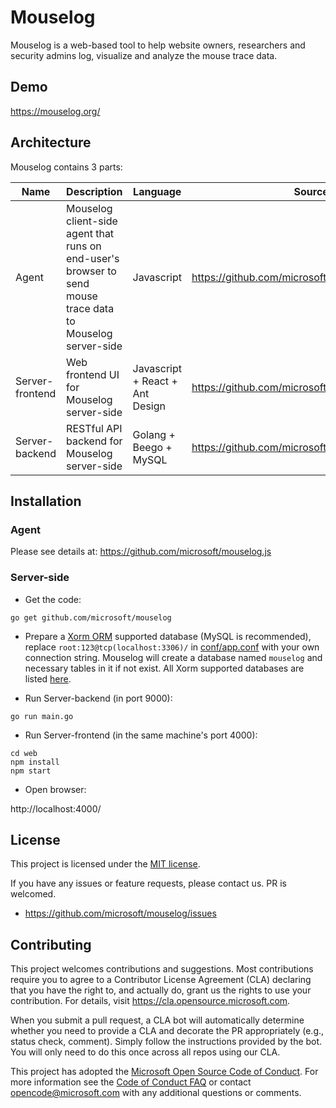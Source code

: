 Mouselog
====

Mouselog is a web-based tool to help website owners, researchers and security admins log, visualize and analyze the mouse trace data.

## Demo

https://mouselog.org/

## Architecture

Mouselog contains 3 parts:

Name | Description | Language | Source code
----|------|----|----
Agent | Mouselog client-side agent that runs on end-user's browser to send mouse trace data to Mouselog server-side | Javascript | https://github.com/microsoft/mouselog.js
Server-frontend | Web frontend UI for Mouselog server-side | Javascript + React + Ant Design | https://github.com/microsoft/mouselog/tree/master/web
Server-backend | RESTful API backend for Mouselog server-side | Golang + Beego + MySQL | https://github.com/microsoft/mouselog

## Installation

### Agent

Please see details at: https://github.com/microsoft/mouselog.js

### Server-side

- Get the code:

```
go get github.com/microsoft/mouselog
```

- Prepare a [Xorm ORM](https://gitea.com/xorm/xorm) supported database (MySQL is recommended), replace `root:123@tcp(localhost:3306)/` in [conf/app.conf](https://github.com/microsoft/mouselog/blob/master/conf/app.conf) with your own connection string. Mouselog will create a database named `mouselog` and necessary tables in it if not exist. All Xorm supported databases are listed [here](https://gitea.com/xorm/xorm#user-content-drivers-support).

- Run Server-backend (in port 9000):

```
go run main.go
 ```

- Run Server-frontend (in the same machine's port 4000):

```
cd web
npm install
npm start
```

- Open browser:

http://localhost:4000/

## License

This project is licensed under the [MIT license](LICENSE).

If you have any issues or feature requests, please contact us. PR is welcomed.
- https://github.com/microsoft/mouselog/issues

## Contributing

This project welcomes contributions and suggestions.  Most contributions require you to agree to a
Contributor License Agreement (CLA) declaring that you have the right to, and actually do, grant us
the rights to use your contribution. For details, visit https://cla.opensource.microsoft.com.

When you submit a pull request, a CLA bot will automatically determine whether you need to provide
a CLA and decorate the PR appropriately (e.g., status check, comment). Simply follow the instructions
provided by the bot. You will only need to do this once across all repos using our CLA.

This project has adopted the [Microsoft Open Source Code of Conduct](https://opensource.microsoft.com/codeofconduct/).
For more information see the [Code of Conduct FAQ](https://opensource.microsoft.com/codeofconduct/faq/) or
contact [opencode@microsoft.com](mailto:opencode@microsoft.com) with any additional questions or comments.
